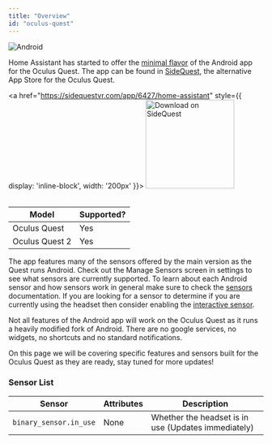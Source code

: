 ```yaml
---
title: "Overview"
id: "oculus-quest"
---
```


![Android](/assets/android.svg)<br />

Home Assistant has started to offer the [minimal flavor](/core/android-flavors.md) of the Android app for the Oculus Quest. The app can be found in [SideQuest](https://www.sidequestvr.com), the alternative App Store for the Oculus Quest.

<a href="https://sidequestvr.com/app/6427/home-assistant" style={{ display: 'inline-block', width: '200px' }}>
    <img class="download-badge" width="175" src="https://sidequestvr.com/assets/images/branding/Get-it-on-SIDEQUEST.png" alt="Download on SideQuest" />
</a>
<br /><br />


| Model | Supported? |
| ----- | --------- |
| Oculus Quest | Yes |
| Oculus Quest 2 | Yes |

The app features many of the sensors offered by the main version as the Quest runs Android. Check out the Manage Sensors screen in settings to see what sensors are currently supported. To learn about each Android sensor and how sensors work in general make sure to check the [sensors](/core/sensors.md#android-sensors) documentation. If you are looking for a sensor to determine if you are currently using the headset then consider enabling the [interactive sensor](/core/sensors.md#interactive-sensor).

Not all features of the Android app will work on the Oculus Quest as it runs a heavily modified fork of Android. There are no google services, no widgets, no shortcuts and no standard notifications.

On this page we will be covering specific features and sensors built for the Oculus Quest as they are ready, stay tuned for more updates!

### Sensor List

| Sensor | Attributes | Description |
| --------- | --------- | ----------- |
|`binary_sensor.in_use` | None | Whether the headset is in use (Updates immediately) |
